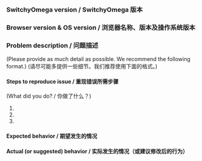 <!-- BEFORE YOU START / 请先读我

SwitchyOmega is an open source project for proxy configuration. We cannot help
you troubleshoot any proxy servers, proxy server software, or your network.
We do not know how to make SwitchyOmega work with Software X or Company Y's Network.
Please contact your network administrator or read the server manual.

Please read the FAQ first: https://github.com/FelisCatus/SwitchyOmega/wiki/FAQ
And then search the issue list: https://github.com/FelisCatus/SwitchyOmega/issues
Then, feel free to delete this whole section and move on.

----

SwitchyOmega 是一个开源项目，用于代理设置。SwitchyOmega 不是翻墙软件。我们无法
帮您分析代理服务器、代理软件、您所在地点的网络问题等。我们不知道怎样才能让
SwitchyOmega 和某某软件（例如翻墙软件）一起工作，也不知道某公司、某地区的网络
应该怎么设置代理。这些问题请联系您的网络管理员或者阅读代理服务器文档。

（这里只进行 SwitchyOmega 项目开发、功能、故障有关的讨论，不是论坛或者问答社区。）

请先阅读常见问题： https://github.com/FelisCatus/SwitchyOmega/wiki/%E5%B8%B8%E8%A7%81%E9%97%AE%E9%A2%98
然后再搜索下现有的 Issue 列表： https://github.com/FelisCatus/SwitchyOmega/issues

CLEAR ABOVE AFTER READ / 阅读后可删除以上内容 -->

### SwitchyOmega version / SwitchyOmega 版本


### Browser version & OS version / 浏览器名称、版本及操作系统版本


### Problem description / 问题描述

(Please provide as much detail as possible. We recommend the following format.)
(请尽可能多提供一些细节。我们推荐使用下面的格式。)

#### Steps to reproduce issue / 重现错误所需步骤

(What did you do? / 你做了什么？)

1.
2.
3.

#### Expected behavior / 期望发生的情况


#### Actual (or suggested) behavior / 实际发生的情况（或建议修改后的行为）

